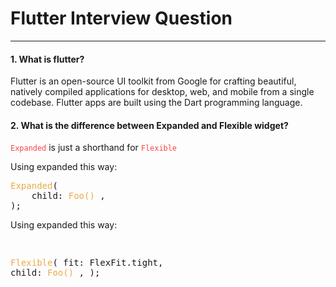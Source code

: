 <h1>Flutter Interview Question</h1>
<hr>
<h4>1. What is flutter?</h4>
<p>Flutter is an open-source UI toolkit from Google for crafting beautiful, natively compiled applications for desktop, web, and mobile from a single codebase. Flutter apps are built using the Dart programming language.</p>
<h4>2. What is the difference between Expanded and Flexible widget?</h4>

<p><code style="color: #fa4349;">Expanded</code> is just a shorthand for <code  style="color: #fa4349;">Flexible</code></p>
<span>Using expanded this way:</span>
<pre>
<span style="color:#e9ac49">Expanded</span>(
    child: <span  style="color:#e9ac49">Foo()</span> ,
);
</pre>
<span>Using expanded this way:</span>
<pre>

<span style="color:#e9ac49">Flexible</span>(
fit: FlexFit.tight,
child: <span  style="color:#e9ac49">Foo()</span> ,
);

</pre>
